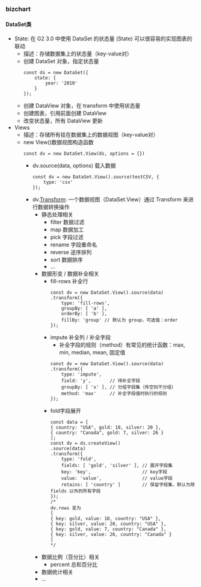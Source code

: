 ### bizchart
#### DataSet类
- State: 在 G2 3.0 中使用 DataSet 的状态量 (State) 可以很容易的实现图表的联动
    - 描述：存储数据集上的状态量（key-value对）
    - 创建 DataSet 对象，指定状态量
        ```
        const ds = new DataSet({
            state: {
                year: '2010'
            }
        });
        ```
    - 创建 DataView 对象，在 transform 中使用状态量
    - 创建图表，引用前面创建 DataView
    - 改变状态量，所有 DataView 更新
- Views
    - 描述：存储所有挂在数据集上的数据视图（key-value对）
    - new View()数据视图构造函数
        ```
        const dv = new DataSet.View(ds, options = {}) 
        ```
        - dv.source(data, options) 载入数据
            ```
            const dv = new DataSet.View().source(testCSV, {
                type: 'csv'
            });
            ```
        - dv.[Transform](https://bizcharts.net/product/bizcharts/category/7/page/39): 一个数据视图（DataSet.View）通过 Transform 来进行数据转换操作
            - 静态处理相关
                - filter 数据过滤
                - map 数据加工
                - pick 字段过滤
                - rename 字段重命名
                - reverse 逆序排列
                - sort 数据排序
                - ...
            - 数据形变 / 数据补全相关
                - fill-rows 补全行
                    ```
                    const dv = new DataSet.View().source(data)
                    .transform({
                        type: 'fill-rows',
                        groupBy: [ 'a' ],
                        orderBy: [ 'b' ],
                        fillBy: 'group' // 默认为 group，可选值：order
                    });
                    ```
                - impute 补全列 / 补全字段
                    - 补全字段的规则（method）有常见的统计函数：max, min, median, mean, 固定值
                    ```
                    const dv = new DataSet.View().source(data)
                    .transform({
                        type: 'impute',
                        field: 'y',       // 待补全字段
                        groupBy: [ 'x' ], // 分组字段集（传空则不分组）
                        method: 'max'     // 补全字段值时执行的规则
                    });
                    ```
                - fold字段展开
                    ```
                    const data = [
                    { country: "USA", gold: 10, silver: 20 },
                    { country: "Canada", gold: 7, silver: 26 }
                    ];
                    const dv = ds.createView()
                    .source(data)
                    .transform({
                        type: 'fold',
                        fields: [ 'gold', 'silver' ], // 展开字段集
                        key: 'key',                   // key字段
                        value: 'value',               // value字段
                        retains: [ 'country' ]        // 保留字段集，默认为除 fields 以外的所有字段
                    });
                    /*
                    dv.rows 变为
                    [
                    { key: gold, value: 10, country: "USA" },
                    { key: silver, value: 20, country: "USA" },
                    { key: gold, value: 7, country: "Canada" },
                    { key: silver, value: 26, country: "Canada" }
                    ]
                    */
                    ```
            - 数据比例（百分比）相关
                - percent 总和百分比
            - 数据统计相关
            - ...